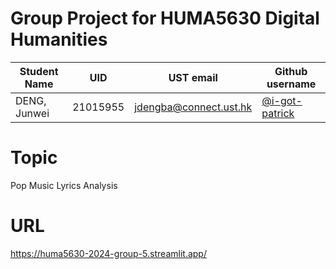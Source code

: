 # Group Project for HUMA5630 Digital Humanities

| Student Name | UID | UST email | Github username |
| ------------ | --- | --------- | --------------- |
| DENG, Junwei | 21015955 | jdengba@connect.ust.hk | [@i-got-patrick](https://github.com/i-got-patrick) |

# Topic
Pop Music Lyrics Analysis

# URL
https://huma5630-2024-group-5.streamlit.app/
